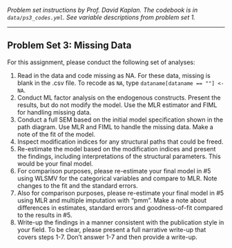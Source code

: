 _Problem set instructions by Prof. David Kaplan. The codebook is in
`data/ps3_codes.yml`. See variable descriptions from problem set 1._

***

## Problem Set 3: Missing Data

For this assignment, please conduct the following set of analyses:

1. Read in the data and code missing as NA. For these data, missing is blank in
   the .csv file. To recode as `NA`, type `dataname[dataname == ""] <- NA`.
2. Conduct ML factor analysis on the endogenous constructs. Present the results,
   but do not modify the model. Use the MLR estimator and FIML for handling 
   missing data.
3. Conduct a full SEM based on the initial model specification shown in the path
   diagram. Use MLR and FIML to handle the missing data. Make a note of the fit 
   of the model.
4. Inspect modification indices for any structural paths that could be freed.
5. Re-estimate the model based on the modification indices and present the
   findings, including interpretations of the structural parameters. This would 
   be your final model.
6. For comparison purposes, please re-estimate your final model in #5 using
   WLSMV for the categorical variables and compare to MLR. Note changes to the 
   fit and the standard errors.
7. Also for comparison purposes, please re-estimate your final model in #5 using
   MLR and multiple imputation with “pmm”. Make a note about differences in
   estimates, standard errors and goodness-of-fit compared to the results in #5.
8. Write-up the findings in a manner consistent with the publication style in
   your field. To be clear, please present a full narrative write-up that covers 
   steps 1-7. Don’t answer 1-7 and then provide a write-up.
